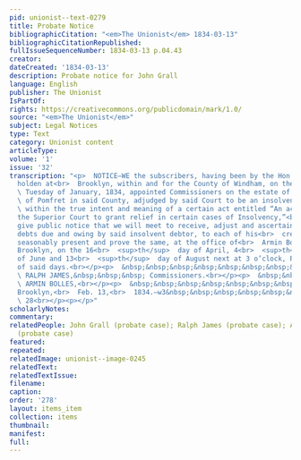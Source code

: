 ```yaml
---
pid: unionist--text-0279
title: Probate Notice
bibliographicCitation: "<em>The Unionist</em> 1834-03-13"
bibliographicCitationRepublished: 
fullIssueSequenceNumber: 1834-03-13 p.04.43
creator: 
dateCreated: '1834-03-13'
description: Probate notice for John Grall
language: English
publisher: The Unionist
IsPartOf: 
rights: https://creativecommons.org/publicdomain/mark/1.0/
source: "<em>The Unionist</em>"
subject: Legal Notices
type: Text
category: Unionist content
articleType: 
volume: '1'
issue: '32'
transcription: "<p>  NOTICE—WE the subscribers, having been by the Hon. Superior Court,
  holden at<br>  Brooklyn, within and for the County of Windham, on the 4<br>  <sup>th</sup>
  \ Tuesday of January, 1834, appointed Commissioners on the estate of JOHN GRALL,<br>
  \ of Pomfret in said County, adjudged by said Court to be an insolvent debtor,<br>
  \ within the true intent and meaning of a certain act entitled “An act to<br>  authorize
  the Superior Court to grant relief in certain cases of Insolvency,”<br>  hereby
  give public notice that we will meet to receive, adjust and ascertain<br>  the several
  debts due and owing by said insolvent debtor, to each of his<br>  creditors as shall
  seasonably present and prove the same, at the office of<br>  Armin Bolles in said
  Brooklyn, on the 16<br>  <sup>th</sup>  day of April, 4<br>  <sup>th</sup>  day
  of June and 13<br>  <sup>th</sup>  day of August next at 3 o’clock, P. M., on each
  of said days.<br></p><p>  &nbsp;&nbsp;&nbsp;&nbsp;&nbsp;&nbsp;&nbsp;&nbsp;&nbsp;&nbsp;&nbsp;&nbsp;&nbsp;&nbsp;&nbsp;&nbsp;&nbsp;&nbsp;&nbsp;&nbsp;&nbsp;&nbsp;&nbsp;<br>
  \ RALPH JAMES,&nbsp;&nbsp;&nbsp; Commissioners.<br></p><p>  &nbsp;&nbsp;&nbsp;&nbsp;&nbsp;&nbsp;&nbsp;&nbsp;&nbsp;&nbsp;&nbsp;&nbsp;&nbsp;&nbsp;&nbsp;&nbsp;&nbsp;&nbsp;&nbsp;&nbsp;&nbsp;&nbsp;&nbsp;<br>
  \ ARMIN BOLLES,<br></p><p>  &nbsp;&nbsp;&nbsp;&nbsp;&nbsp;&nbsp;&nbsp;&nbsp;&nbsp;&nbsp;&nbsp;
  Brooklyn,<br>  Feb. 13,<br>  1834.—w3&nbsp;&nbsp;&nbsp;&nbsp;&nbsp;&nbsp;&nbsp;&nbsp;&nbsp;&nbsp;&nbsp;&nbsp;&nbsp;&nbsp;&nbsp;&nbsp;&nbsp;&nbsp;&nbsp;&nbsp;&nbsp;&nbsp;&nbsp;&nbsp;&nbsp;&nbsp;&nbsp;&nbsp;&nbsp;&nbsp;&nbsp;&nbsp;&nbsp;&nbsp;&nbsp;&nbsp;&nbsp;&nbsp;&nbsp;&nbsp;&nbsp;&nbsp;&nbsp;&nbsp;&nbsp;&nbsp;&nbsp;<br>
  \ 28<br></p><p></p>"
scholarlyNotes: 
commentary: 
relatedPeople: John Grall (probate case); Ralph James (probate case); Armin Bolles
  (probate case)
featured: 
repeated: 
relatedImage: unionist--image-0245
relatedText: 
relatedTextIssue: 
filename: 
caption: 
order: '278'
layout: items_item
collection: items
thumbnail: 
manifest: 
full: 
---
```

